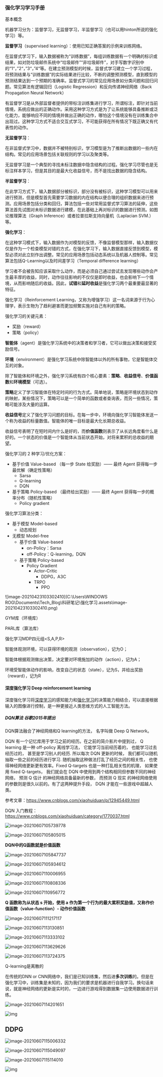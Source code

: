 ### 强化学习学习手册



基本概念

机器学习分为：监督学习，无监督学习，半监督学习（也可以用hinton所说的强化学习）等。

**监督学习**（supervised learning）：使用已知正确答案的示例来训练网络。

在监督式学习下，输入数据被称为“训练数据”，每组训练数据有一个明确的标识或结果，如对防垃圾邮件系统中“垃圾邮件”“非垃圾邮件”，对手写数字识别中的“1“，”2“，”3“，”4“等。在建立预测模型的时候，监督式学习建立一个学习过程，将预测结果与“训练数据”的实际结果进行比较，不断的调整预测模型，直到模型的预测结果达到一个预期的准确率。监督式学习的常见应用场景如分类问题和回归问题。常见算法有逻辑回归（Logistic Regression）和反向传递神经网络（Back Propagation Neural Network）

有监督学习是从外部监督者提供的带标注训练集进行学习，所谓标注，即针对当前情境，系统应做出的正确动作。采用这种学习方式是为了让系统能够具备推断或泛化能力，能够响应不同的情境并做出正确的动作，哪怕这个情境没有在训练集合中出现过。这种学习方式不适合交互式学习，不可能获得在所有情况下既正确又有代表性的动作。



**无监督学习**：

在非监督式学习中，数据并不被特别标识，学习模型是为了推断出数据的一些内在结构。常见的应用场景包括关联规则的学习以及聚类等。

无监督学习是一个典型的寻找未标注数据中隐含结构的过程。强化学习尽管也是无标注样本学习，但是其目的是最大化收益信号，而不是找出数据的隐含结构。



**半监督学习**：


在此学习方式下，输入数据部分被标识，部分没有被标识，这种学习模型可以用来进行预测，但是模型首先需要学习数据的内在结构以便合理的组织数据来进行预测。应用场景包括分类和回归，算法包括一些对常用监督式学习算法的延伸，这些算法首先试图对未标识数据进行建模，在此基础上再对标识的数据进行预测。如图论推理算法（Graph Inference）或者拉普拉斯支持向量机（Laplacian SVM.）等。

 

**强化学习**：


在这种学习模式下，输入数据作为对模型的反馈，不像监督模型那样，输入数据仅仅是作为一个检查模型对错的方式，在强化学习下，输入数据直接反馈到模型，模型必须对此立刻作出调整。常见的应用场景包括动态系统以及机器人控制等。常见算法包括Q-Learning以及时间差学习（Temporal difference learning）



学习者不会被告知应该采取什么动作，而是必须自己通过尝试去发现哪些动作会产生最丰厚的收益，同时，动作往往影响的不仅仅是即时收益，也会影响下一个情境，从而影响随后的收益。因此，**试错**和**延时收益**是强化学习两个最重要最显著的特征。



强化学习（Reinforcement Learning，又称为增强学习）这一名词来源于行为心理学，表示生物为了趋利避害而更加频繁实施对自己有利的策略。



强化学习的关键元素：

- 奖励（reward）
- 策略（policy）



**智能体**（agent）是强化学习系统中的决策者和学习者，它可以做出决策和接受奖励信号。

**环境**（environment）是强化学习系统中除智能体以外的所有事物，它是智能体交互的对象。



除了智能体和环境之外，强化学习系统有四个核心要素：**策略**、**收益信号**、**价值函数**和**环境模型**（可选）。

**策略**定义了学习智能体在特定时间的行为方式。简单地说，策略是环境状态到动作的映射，某些情况下，策略可以是一个简单的函数或者查询表，而另一些情况，策略可能涉及大量的运算。

**收益信号**定义了强化学习问题的目标。在每一步中，环境向强化学习智能体发送一个称为收益的标量数值。智能体的唯一目标是最大化长期总收益。

收益信号表明了在短时间内什么是好的，而**价值函数**则表示了从长远角度看什么是好的。一个状态的价值是一个智能体从当前状态开始，对将来累积的总收益的期望。











强化学习的 2 种学习/优化方案：

- 基于价值 Value-based （每一步 State 给奖励）—— 最终 Agent 获得每一步最优解（确定性策略）
  - Sarsa
  - Q-learning
  - DQN
- 基于策略 Policy-based （最终给出奖励）—— 最终 Agent 获得每一步的概率分布（随机性策略）
  - Policy gradient
    

强化学习算法分类：

- 基于模型 Model-based
  - 动态规划
- 无模型 Model-free
  - 基于价值 Value-based
    - on-Policy：Sarsa
    - off-Policy：Q-learning，DQN
  - 基于策略 Policy-based
    - Policy Gradient
      - Actor-Critic
        - DDPG，A3C	
      - TRPO
        - PPO
          

![image-20210423103302410](C:\Users\WINDOWS ROG\Documents\Tech_Blog\科研笔记\强化学习.assets\image-20210423103302410.png)



GYM库（环境库）

PARL库（算法库）



强化学习MDP四元组<S,A,P,R>

智能体观测环境，可以获得环境的观测（observation），记为O；

智能体根据观测做出决策，决定要对环境施加的动作（action），记为A；

环境受智能体动作的影响，改变自己的状态（state），记为S，并给出奖励（reward），记为R







#### 深度强化学习 Deep reinforcement learning

深度强化学习将[深度学习](https://baike.baidu.com/item/深度学习/3729729)的感知能力和[强化学习](https://baike.baidu.com/item/强化学习/2971075)的决策能力相结合，可以直接根据输入的图像进行控制，是一种更接近人类思维方式的人工智能方法。



##### DQN算法 谷歌2015年提出

DQN算法融合了神经网络和Q learning的方法， 名字叫做 Deep Q Network。

DQN 有一个记忆库用于学习之前的经历。在之前的简介影片中提到过， Q learning 是一种 off-policy 离线学习法， 它能学习当前经历着的， 也能学习过去经历过的， 甚至是学习别人的经历. 所以每次 DQN 更新的时候， 我们都可以随机抽取一些之前的经历进行学习. 随机抽取这种做法打乱了经历之间的相关性， 也使得神经网络更新更有效率。Fixed Q-targets 也是一种打乱相关性的机理， 如果使用 fixed Q-targets， 我们就会在 DQN 中使用到两个结构相同但参数不同的神经网络， 预测 Q 估计 的神经网络具备最新的参数， 而预测 Q 现实 的神经网络使用的参数则是很久以前的。有了这两种提升手段， DQN 才能在一些游戏中超越人类。



参考文章：https://www.cnblogs.com/xiaohuiduan/p/12945449.html

DQN 入门教程：https://www.cnblogs.com/xiaohuiduan/category/1770037.html

![image-20210607105739778](https://gitee.com/potato77/pic/raw/master/img/20210607105739.png)

![image-20210607105805015](https://gitee.com/potato77/pic/raw/master/img/20210607105805.png)

**DQN中的Q函数就是价值函数**

![image-20210607105847737](https://gitee.com/potato77/pic/raw/master/img/20210607105847.png)

![image-20210607105934612](https://gitee.com/potato77/pic/raw/master/img/20210607105934.png)

![image-20210607110006955](https://gitee.com/potato77/pic/raw/master/img/20210607110006.png)

![image-20210607110808336](https://gitee.com/potato77/pic/raw/master/img/20210607110808.png)

![image-20210607110956772](https://gitee.com/potato77/pic/raw/master/img/20210607110956.png)

**Q 函数称为从状态 s 开始，使用 a 作为第一个行为的最大累积奖励值，又称作价值函数（value-function）- 动作价值函数**

![image-20210607111217117](https://gitee.com/potato77/pic/raw/master/img/20210607111217.png)

![image-20210607113130851](https://gitee.com/potato77/pic/raw/master/img/20210607113130.png)

![image-20210607113333102](https://gitee.com/potato77/pic/raw/master/img/20210607113333.png)



![image-20210607113629626](https://gitee.com/potato77/pic/raw/master/img/20210607113629.png)

![image-20210607113724375](https://gitee.com/potato77/pic/raw/master/img/20210607113724.png)

Q-learning是离散的

在传统的DNN or CNN网络中，我们是已知训练集，然后进**多次训练**的。但是在强化学习中，训练集是未知的，因为我们的要求是机器进行自我学习。换句话来说，就是神经网络的更新是实时的，一边进行游戏得到数据集一边使用数据进行训练。

![image-20210607114201651](https://gitee.com/potato77/pic/raw/master/img/20210607114201.png)

![img](https://img2020.cnblogs.com/blog/1439869/202005/1439869-20200530170346819-692427301.png)





## DDPG

![image-20210607115006332](https://gitee.com/potato77/pic/raw/master/img/20210607115006.png)

![image-20210607115049097](https://gitee.com/potato77/pic/raw/master/img/20210607115049.png)

![image-20210607115114010](https://gitee.com/potato77/pic/raw/master/img/20210607115114.png)

![img](https://img-blog.csdnimg.cn/img_convert/7e9d8a9fb6b045b01d6dc4a25ef409eb.png)